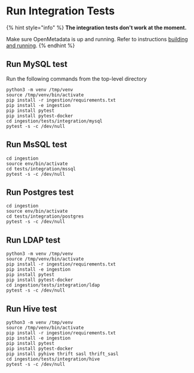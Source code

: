 # Run Integration Tests

{% hint style="info" %}
**The integration tests don't work at the moment.**

Make sure OpenMetadata is up and running. Refer to instructions [building and running](build-code-run-tests.md).
{% endhint %}

## Run MySQL test

Run the following commands from the top-level directory
```text
python3 -m venv /tmp/venv
source /tmp/venv/bin/activate
pip install -r ingestion/requirements.txt
pip install -e ingestion
pip install pytest
pip install pytest-docker
cd ingestion/tests/integration/mysql
pytest -s -c /dev/null
```

## Run MsSQL test

```text
cd ingestion
source env/bin/activate
cd tests/integration/mssql
pytest -s -c /dev/null
```

## Run Postgres test

```text
cd ingestion
source env/bin/activate
cd tests/integration/postgres
pytest -s -c /dev/null
```

## Run LDAP test

```text
python3 -m venv /tmp/venv
source /tmp/venv/bin/activate
pip install -r ingestion/requirements.txt
pip install -e ingestion
pip install pytest
pip install pytest-docker
cd ingestion/tests/integration/ldap
pytest -s -c /dev/null
```

## Run Hive test

```text
python3 -m venv /tmp/venv
source /tmp/venv/bin/activate
pip install -r ingestion/requirements.txt
pip install -e ingestion
pip install pytest
pip install pytest-docker
pip install pyhive thrift sasl thrift_sasl
cd ingestion/tests/integration/hive
pytest -s -c /dev/null
```

